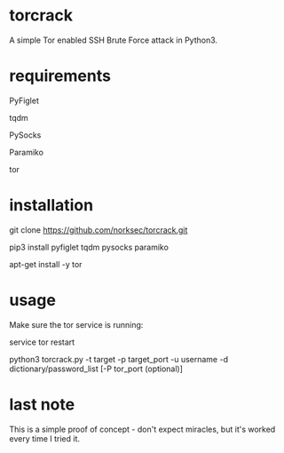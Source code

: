 # torcrack

A simple Tor enabled SSH Brute Force attack in Python3.

# requirements

PyFiglet

tqdm

PySocks

Paramiko

tor

# installation

git clone https://github.com/norksec/torcrack.git

pip3 install pyfiglet tqdm pysocks paramiko

apt-get install -y tor

# usage

Make sure the tor service is running:

service tor restart

python3 torcrack.py -t target -p target_port -u username -d dictionary/password_list [-P tor_port (optional)]

# last note

This is a simple proof of concept - don't expect miracles, but it's worked every time I tried it.
